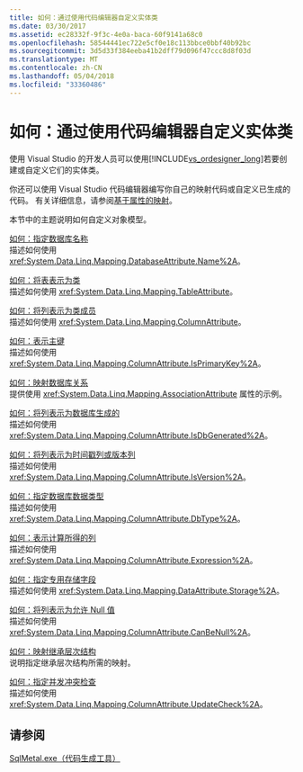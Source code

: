 ```yaml
---
title: 如何：通过使用代码编辑器自定义实体类
ms.date: 03/30/2017
ms.assetid: ec28332f-9f3c-4e0a-baca-60f9141a68c0
ms.openlocfilehash: 58544441ec722e5cf0e18c113bbce0bbf40b92bc
ms.sourcegitcommit: 3d5d33f384eeba41b2dff79d096f47ccc8d8f03d
ms.translationtype: MT
ms.contentlocale: zh-CN
ms.lasthandoff: 05/04/2018
ms.locfileid: "33360486"
---
```

# <a name="how-to-customize-entity-classes-by-using-the-code-editor"></a>如何：通过使用代码编辑器自定义实体类
使用 Visual Studio 的开发人员可以使用[!INCLUDE[vs_ordesigner_long](../../../../../../includes/vs-ordesigner-long-md.md)]若要创建或自定义它们的实体类。  
  
 你还可以使用 Visual Studio 代码编辑器编写你自己的映射代码或自定义已生成的代码。 有关详细信息，请参阅[基于属性的映射](../../../../../../docs/framework/data/adonet/sql/linq/attribute-based-mapping.md)。  
  
 本节中的主题说明如何自定义对象模型。  
  
 [如何：指定数据库名称](../../../../../../docs/framework/data/adonet/sql/linq/how-to-specify-database-names.md)  
 描述如何使用 <xref:System.Data.Linq.Mapping.DatabaseAttribute.Name%2A>。  
  
 [如何：将表表示为类](../../../../../../docs/framework/data/adonet/sql/linq/how-to-represent-tables-as-classes.md)  
 描述如何使用 <xref:System.Data.Linq.Mapping.TableAttribute>。  
  
 [如何：将列表示为类成员](../../../../../../docs/framework/data/adonet/sql/linq/how-to-represent-columns-as-class-members.md)  
 描述如何使用 <xref:System.Data.Linq.Mapping.ColumnAttribute>。  
  
 [如何：表示主键](../../../../../../docs/framework/data/adonet/sql/linq/how-to-represent-primary-keys.md)  
 描述如何使用 <xref:System.Data.Linq.Mapping.ColumnAttribute.IsPrimaryKey%2A>。  
  
 [如何：映射数据库关系](../../../../../../docs/framework/data/adonet/sql/linq/how-to-map-database-relationships.md)  
 提供使用 <xref:System.Data.Linq.Mapping.AssociationAttribute> 属性的示例。  
  
 [如何：将列表示为数据库生成的](../../../../../../docs/framework/data/adonet/sql/linq/how-to-represent-columns-as-database-generated.md)  
 描述如何使用 <xref:System.Data.Linq.Mapping.ColumnAttribute.IsDbGenerated%2A>。  
  
 [如何：将列表示为时间戳列或版本列](../../../../../../docs/framework/data/adonet/sql/linq/how-to-represent-columns-as-timestamp-or-version-columns.md)  
 描述如何使用 <xref:System.Data.Linq.Mapping.ColumnAttribute.IsVersion%2A>。  
  
 [如何：指定数据库数据类型](../../../../../../docs/framework/data/adonet/sql/linq/how-to-specify-database-data-types.md)  
 描述如何使用 <xref:System.Data.Linq.Mapping.ColumnAttribute.DbType%2A>。  
  
 [如何：表示计算所得的列](../../../../../../docs/framework/data/adonet/sql/linq/how-to-represent-computed-columns.md)  
 描述如何使用 <xref:System.Data.Linq.Mapping.ColumnAttribute.Expression%2A>。  
  
 [如何：指定专用存储字段](../../../../../../docs/framework/data/adonet/sql/linq/how-to-specify-private-storage-fields.md)  
 描述如何使用 <xref:System.Data.Linq.Mapping.DataAttribute.Storage%2A>。  
  
 [如何：将列表示为允许 Null 值](../../../../../../docs/framework/data/adonet/sql/linq/how-to-represent-columns-as-allowing-null-values.md)  
 描述如何使用 <xref:System.Data.Linq.Mapping.ColumnAttribute.CanBeNull%2A>。  
  
 [如何：映射继承层次结构](../../../../../../docs/framework/data/adonet/sql/linq/how-to-map-inheritance-hierarchies.md)  
 说明指定继承层次结构所需的映射。  
  
 [如何：指定并发冲突检查](../../../../../../docs/framework/data/adonet/sql/linq/how-to-specify-concurrency-conflict-checking.md)  
 描述如何使用 <xref:System.Data.Linq.Mapping.ColumnAttribute.UpdateCheck%2A>。  
  
## <a name="see-also"></a>请参阅  
 [SqlMetal.exe（代码生成工具）](../../../../../../docs/framework/tools/sqlmetal-exe-code-generation-tool.md)
